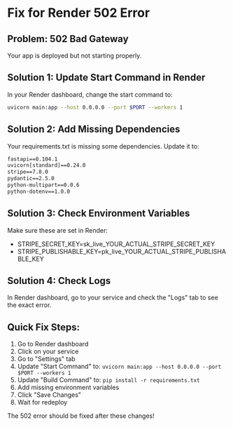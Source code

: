 # Fix for Render 502 Error

## Problem: 502 Bad Gateway
Your app is deployed but not starting properly.

## Solution 1: Update Start Command in Render
In your Render dashboard, change the start command to:

```bash
uvicorn main:app --host 0.0.0.0 --port $PORT --workers 1
```

## Solution 2: Add Missing Dependencies
Your requirements.txt is missing some dependencies. Update it to:

```txt
fastapi==0.104.1
uvicorn[standard]==0.24.0
stripe==7.8.0
pydantic==2.5.0
python-multipart==0.0.6
python-dotenv==1.0.0
```

## Solution 3: Check Environment Variables
Make sure these are set in Render:
- STRIPE_SECRET_KEY=sk_live_YOUR_ACTUAL_STRIPE_SECRET_KEY
- STRIPE_PUBLISHABLE_KEY=pk_live_YOUR_ACTUAL_STRIPE_PUBLISHABLE_KEY

## Solution 4: Check Logs
In Render dashboard, go to your service and check the "Logs" tab to see the exact error.

## Quick Fix Steps:
1. Go to Render dashboard
2. Click on your service
3. Go to "Settings" tab
4. Update "Start Command" to: `uvicorn main:app --host 0.0.0.0 --port $PORT --workers 1`
5. Update "Build Command" to: `pip install -r requirements.txt`
6. Add missing environment variables
7. Click "Save Changes"
8. Wait for redeploy

The 502 error should be fixed after these changes!
